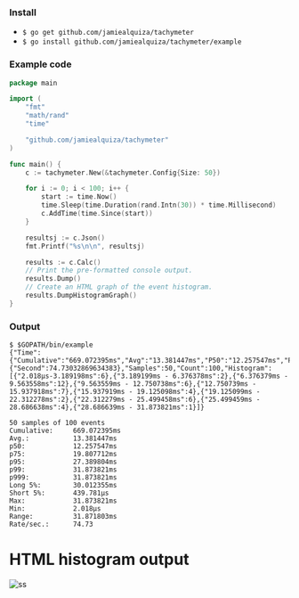 ### Install
 - `$ go get github.com/jamiealquiza/tachymeter`
 - `$ go install github.com/jamiealquiza/tachymeter/example`


### Example code
```go
package main

import (
	"fmt"
	"math/rand"
	"time"

	"github.com/jamiealquiza/tachymeter"
)

func main() {
	c := tachymeter.New(&tachymeter.Config{Size: 50})

	for i := 0; i < 100; i++ {
		start := time.Now()
		time.Sleep(time.Duration(rand.Intn(30)) * time.Millisecond)
		c.AddTime(time.Since(start))
	}

	resultsj := c.Json()
	fmt.Printf("%s\n\n", resultsj)

	results := c.Calc()
	// Print the pre-formatted console output.
	results.Dump()
	// Create an HTML graph of the event histogram.
	results.DumpHistogramGraph()
}
```

### Output
```
$ $GOPATH/bin/example
{"Time":{"Cumulative":"669.072395ms","Avg":"13.381447ms","P50":"12.257547ms","P75":"19.807712ms","P95":"27.389804ms","P99":"31.873821ms","P999":"31.873821ms","Long5p":"30.012355ms","Short5p":"439.781µs","Max":"31.873821ms","Min":"2.018µs","Range":"31.871803ms"},"Rate":{"Second":74.73032869634383},"Samples":50,"Count":100,"Histogram":[{"2.018µs-3.189198ms":6},{"3.189199ms - 6.376378ms":2},{"6.376379ms - 9.563558ms":12},{"9.563559ms - 12.750738ms":6},{"12.750739ms - 15.937918ms":7},{"15.937919ms - 19.125098ms":4},{"19.125099ms - 22.312278ms":2},{"22.312279ms - 25.499458ms":6},{"25.499459ms - 28.686638ms":4},{"28.686639ms - 31.873821ms":1}]}

50 samples of 100 events
Cumulative:     669.072395ms
Avg.:           13.381447ms
p50:            12.257547ms
p75:            19.807712ms
p95:            27.389804ms
p99:            31.873821ms
p999:           31.873821ms
Long 5%:        30.012355ms
Short 5%:       439.781µs
Max:            31.873821ms
Min:            2.018µs
Range:          31.871803ms
Rate/sec.:      74.73
```

# HTML histogram output
![ss](https://cloud.githubusercontent.com/assets/4108044/25065488/38a99b9a-21ce-11e7-8f5e-1a3b6f1a413b.png)
